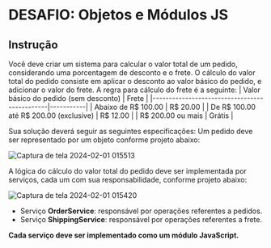 # DESAFIO: Objetos e Módulos JS
## Instrução
  Você deve criar um sistema para calcular o valor total de um pedido, considerando uma porcentagem
de desconto e o frete. O cálculo do valor total do pedido consiste em aplicar o desconto ao valor
básico do pedido, e adicionar o valor do frete. A regra para cálculo do frete é a seguinte:
| Valor básico do pedido (sem desconto)         | Frete     |
|----------------------------------------------|-----------|
| Abaixo de R$ 100.00                          | R$ 20.00  |
| De R$ 100.00 até R$ 200.00 (exclusive)       | R$ 12.00  |
| R$ 200.00 ou mais                            | Grátis    |

Sua solução deverá seguir as seguintes especificações:
Um pedido deve ser representado por um objeto conforme projeto abaixo:

![Captura de tela 2024-02-01 015513](https://github.com/joaovictorcmd/objetos-modulos-js/assets/107885917/32beb270-cf9f-4759-b30e-cd915d8f9874)

A lógica do cálculo do valor total do pedido deve ser implementada por serviços, cada um com sua
responsabilidade, conforme projeto abaixo:

![Captura de tela 2024-02-01 015420](https://github.com/joaovictorcmd/objetos-modulos-js/assets/107885917/149fff9a-938b-49ab-a6fe-73928f08eeb5)

- Serviço **OrderService**: responsável por operações referentes a pedidos.
- Serviço **ShippingService**: responsável por operações referentes a frete.

**Cada serviço deve ser implementado como um módulo JavaScript.**
